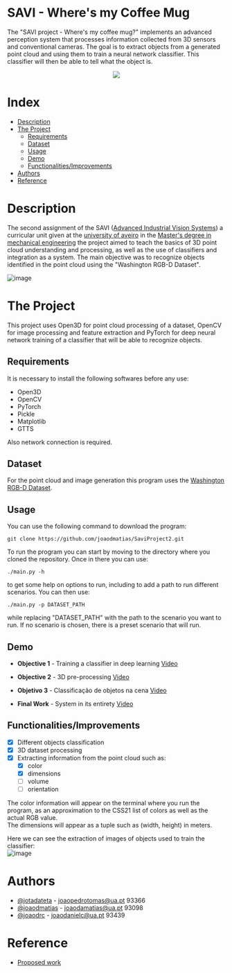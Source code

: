 
# SAVI - Where's my Coffee Mug

The "SAVI project - Where's my coffee mug?" implements an advanced perception system that processes information collected from 3D sensors and conventional cameras. The goal is to extract objects from a generated point cloud and using them to train a neural network classifier. This classifier will then be able to tell what the object is.

<p align="center">
  <img src="https://www.hipersuper.pt/wp-content/uploads/2012/12/Universidade-de-Aveiro.jpg">
</p>

Index
=================

  * [Description](#description)
  * [The Project](#the-project)
      * [Requirements](#requirements)
      * [Dataset](#dataset)
      * [Usage](#usage)
      * [Demo](#demo)
      * [Functionalities/Improvements](#functionalitiesimprovements)
  * [Authors](#authors)
  * [Reference](#reference)


# Description
The second assignment of the SAVI ([Advanced Industrial Vision Systems](https://www.ua.pt/pt/uc/14722)) a curricular unit given at the [university of aveiro](https://www.ua.pt/) in the [Master's degree in mechanical engineering](https://www.ua.pt/pt/curso/488) the project aimed to teach the basics of 3D point cloud understanding and processing, as well as the use of classifiers and integration as a system. The main objective was to recognize objects identified in the point cloud using the "Washington RGB-D Dataset".

![image](https://user-images.githubusercontent.com/92520749/215944005-0af835c8-5634-4e37-bc28-ef263991ea8d.png)

# The Project
This project uses Open3D for point cloud processing of a dataset, OpenCV for image processing and feature extraction and PyTorch for deep neural network training of a classifier that will be able to recognize objects.

## Requirements
It is necessary to install the following softwares before any use:
* Open3D
* OpenCV
* PyTorch
* Pickle
* Matplotlib
* GTTS


Also network connection is required.

## Dataset
For the point cloud and image generation this program uses the [Washington RGB-D Dataset](https://rgbd-dataset.cs.washington.edu/).


## Usage

You can use the following command to download the program:
```
git clone https://github.com/joaodmatias/SaviProject2.git
```
To run the program you can start by moving to the directory where you cloned the repository. Once in there you can use:
```
./main.py -h
```
to get some help on options to run, including to add a path to run different scenarios.
You can then use:
```
./main.py -p DATASET_PATH
```
while replacing "DATASET_PATH" with the path to the scenario you want to run.
If no scenario is chosen, there is a preset scenario that will run.





## Demo

- **Objective 1** - Training a classifier in deep learning [Video](https://www.youtube.com/watch?v=6eeXVDOA_Mk&ab_channel=fratymusic)

- **Objective 2** - 3D pre-processing [Video](https://www.youtube.com/watch?v=6eeXVDOA_Mk&ab_channel=fratymusic)

- **Objetivo 3** - Classificação de objetos na cena [Video](https://www.youtube.com/watch?v=6eeXVDOA_Mk&ab_channel=fratymusic)

- **Final Work** - System in its entirety [Video](https://www.youtube.com/watch?v=6eeXVDOA_Mk&ab_channel=fratymusic) 
## Functionalities/Improvements

- [x] Different objects classification
- [x] 3D dataset processing
- [x] Extracting information from the point cloud such as:
    - [x] color
    - [x] dimensions
    - [ ] volume
    - [ ] orientation
    
 The color information will appear on the terminal where you run the program, as an approximation to the CSS21 list of colors as well as the actual RGB value. <br/>
 The dimensions will appear as a tuple such as (width, height) in meters.

Here we can see the extraction of images of objects used to train the classifier: <br/>
![image](https://user-images.githubusercontent.com/92520749/215945372-cfd947f6-9fe8-4e6c-9573-e4fdfc92bb5e.png)


# Authors

- [@jotadateta](https://github.com/jotadateta) - joaopedrotomas@ua.pt 93366
- [@joaodmatias](https://github.com/joaodmatias) - joaodamatias@ua.pt 93098
- [@joaodrc](https://github.com/joaodrc) - joaodanielc@ua.pt 93439


# Reference

 - [Proposed work](https://github.com/miguelriemoliveira/savi_22-23/tree/main/Trabalho2)

